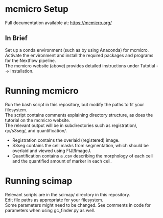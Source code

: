 # mcmicro Setup  
Full documentation available at: https://mcmicro.org/  
  
## In Brief  
Set up a conda environment (such as by using Anaconda) for mcmicro.  
Activate the environment and install the required packages and programs for the Nextflow pipeline.  
The mcmicro website (above) provides detailed instructions under Tutotial --> Installation.  
  
# Running mcmicro
Run the bash script in this repository, but modify the paths to fit your filesystem.  
The script contains comments explaining directory structure, as does the tutorial on the mcmicro website.  
The relevant output will be in subdirectories such as registration/, qc/s3seg/, and quantification/.  
- Registration contains the overlaid (registered) image.
- S3seg contains the cell masks from segmentation, which should be overlaid and viewed using FIJI/ImageJ.
- Quantification contains a .csv describing the morphology of each cell and the quantified amount of marker in each cell.

# Running scimap
Relevant scripts are in the scimap/ directory in this repository.  
Edit file paths as appropriate for your filesystem.  
Some parameters might need to be changed. See comments in code for parameters when using gc_finder.py as well.

